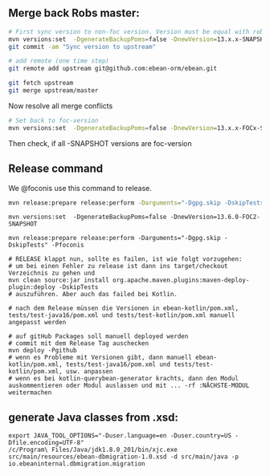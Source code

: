 ## Merge back Robs master:


```bash
# First sync version to non-foc version. Version must be equal with rob's branch:
mvn versions:set  -DgenerateBackupPoms=false -DnewVersion=13.x.x-SNAPSHOT
git commit -am "Sync version to upstream"

# add remote (one time step)
git remote add upstream git@github.com:ebean-orm/ebean.git

git fetch upstream
git merge upstream/master
```
Now resolve all merge conflicts

```bash
# Set back to foc-version
mvn versions:set  -DgenerateBackupPoms=false -DnewVersion=13.x.x-FOCx-SNAPSHOT
```

Then check, if all -SNAPSHOT versions are foc-version


## Release command


We @foconis use this command to release.

```bash
mvn release:prepare release:perform -Darguments="-Dgpg.skip -DskipTests" -Pfoconis
```



    mvn versions:set  -DgenerateBackupPoms=false -DnewVersion=13.6.0-FOC2-SNAPSHOT

    mvn release:prepare release:perform -Darguments="-Dgpg.skip -DskipTests" -Pfoconis

    # RELEASE klappt nun, sollte es failen, ist wie folgt vorzugehen:
    # um bei einen Fehler zu release ist dann ins target/checkout Verzeichnis zu gehen und
    mvn clean source:jar install org.apache.maven.plugins:maven-deploy-plugin:deploy -DskipTests
    # auszuführen. Aber auch das failed bei Kotlin.

    # nach dem Release müssen die Versionen in ebean-kotlin/pom.xml, tests/test-java16/pom.xml und tests/test-kotlin/pom.xml manuell angepasst werden

    # auf gitHub Packages soll manuell deployed werden
    # commit mit dem Release Tag auschecken
    mvn deploy -Pgithub
    # wenn es Probleme mit Versionen gibt, dann manuell ebean-kotlin/pom.xml, tests/test-java16/pom.xml und tests/test-kotlin/pom.xml, usw. anpassen
    # wenn es bei kotlin-querybean-generator krachts, dann den Modul auskommentieren oder Modul auslassen und mit ... -rf :NÄCHSTE-MODUL weitermachen

## generate Java classes from .xsd:

    export JAVA_TOOL_OPTIONS="-Duser.language=en -Duser.country=US -Dfile.encoding=UTF-8"
    /c/Program\ Files/Java/jdk1.8.0_201/bin/xjc.exe src/main/resources/ebean-dbmigration-1.0.xsd -d src/main/java -p io.ebeaninternal.dbmigration.migration
